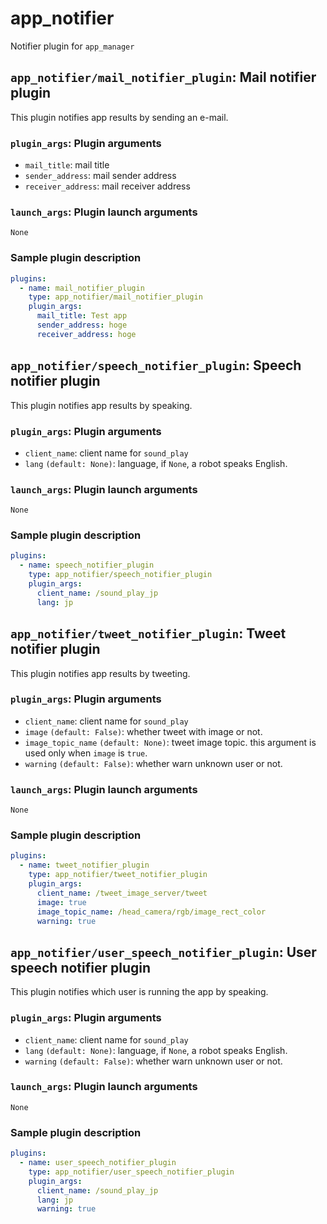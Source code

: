 # app_notifier

Notifier plugin for `app_manager`

## `app_notifier/mail_notifier_plugin`: Mail notifier plugin

This plugin notifies app results by sending an e-mail.

### `plugin_args`: Plugin arguments

- `mail_title`: mail title
- `sender_address`: mail sender address
- `receiver_address`: mail receiver address

### `launch_args`: Plugin launch arguments

`None`

### Sample plugin description

```yaml
plugins:
  - name: mail_notifier_plugin
    type: app_notifier/mail_notifier_plugin
    plugin_args:
      mail_title: Test app
      sender_address: hoge
      receiver_address: hoge
```

## `app_notifier/speech_notifier_plugin`: Speech notifier plugin

This plugin notifies app results by speaking.

### `plugin_args`: Plugin arguments

- `client_name`: client name for `sound_play`
- `lang` `(default: None)`: language, if `None`, a robot speaks English.

### `launch_args`: Plugin launch arguments

`None`

### Sample plugin description

```yaml
plugins:
  - name: speech_notifier_plugin
    type: app_notifier/speech_notifier_plugin
    plugin_args:
      client_name: /sound_play_jp
      lang: jp
```

## `app_notifier/tweet_notifier_plugin`: Tweet notifier plugin

This plugin notifies app results by tweeting.

### `plugin_args`: Plugin arguments

- `client_name`: client name for `sound_play`
- `image` `(default: False)`: whether tweet with image or not.
- `image_topic_name` `(default: None)`: tweet image topic. this argument is used only when `image` is `true`.
- `warning` `(default: False)`: whether warn unknown user or not.

### `launch_args`: Plugin launch arguments

`None`

### Sample plugin description

```yaml
plugins:
  - name: tweet_notifier_plugin
    type: app_notifier/tweet_notifier_plugin
    plugin_args:
      client_name: /tweet_image_server/tweet
      image: true
      image_topic_name: /head_camera/rgb/image_rect_color
      warning: true
```

## `app_notifier/user_speech_notifier_plugin`: User speech notifier plugin

This plugin notifies which user is running the app by speaking.

### `plugin_args`: Plugin arguments

- `client_name`: client name for `sound_play`
- `lang` `(default: None)`: language, if `None`, a robot speaks English.
- `warning` `(default: False)`: whether warn unknown user or not.

### `launch_args`: Plugin launch arguments

`None`

### Sample plugin description

```yaml
plugins:
  - name: user_speech_notifier_plugin
    type: app_notifier/user_speech_notifier_plugin
    plugin_args:
      client_name: /sound_play_jp
      lang: jp
      warning: true
```
